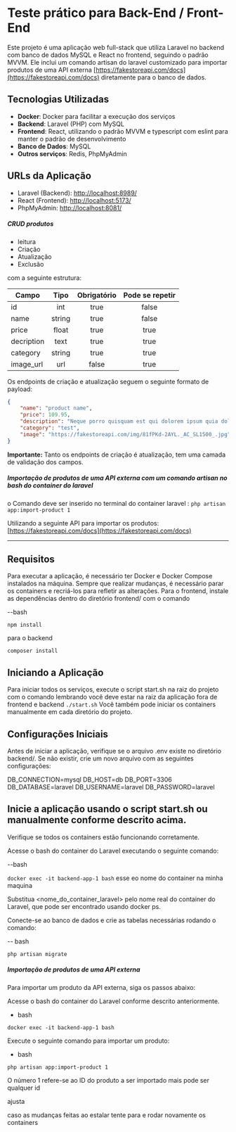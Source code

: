 # Teste prático para Back-End / Front-End

Este projeto é uma aplicação web full-stack que utiliza Laravel no backend com banco de dados MySQL e React no frontend, seguindo o padrão MVVM.
Ele inclui um comando artisan do laravel customizado para importar produtos de uma API externa  [https://fakestoreapi.com/docs](https://fakestoreapi.com/docs)
diretamente para o banco de dados.


## Tecnologias Utilizadas

- **Docker**: Docker para facilitar a execução dos serviços
- **Backend**: Laravel (PHP) com MySQL
- **Frontend**: React, utilizando o padrão MVVM e typescript com eslint para manter o padrão de desenvolvimento
- **Banco de Dados**: MySQL
- **Outros serviços**: Redis, PhpMyAdmin

## URLs da Aplicação

- Laravel (Backend): [http://localhost:8989/](http://localhost:8989/)
- React (Frontend): [http://localhost:5173/](http://localhost:5173/)
- PhpMyAdmin: [http://localhost:8081/](http://localhost:8081/)


##### CRUD produtos
- leitura
- Criação
- Atualização
- Exclusão

com a seguinte estrutura:

Campo       | Tipo      | Obrigatório   | Pode se repetir
----------- | :------:  | :------:      | :------:
id          | int       | true          | false
name        | string    | true          | false        
price       | float     | true          | true
decription  | text      | true          | true
category    | string    | true          | true
image_url   | url       | false         | true

Os endpoints de criação e atualização seguem o seguinte formato de payload:

```json
{
    "name": "product name",
    "price": 109.95,
    "description": "Neque porro quisquam est qui dolorem ipsum quia dolor sit amet, consectetur, adipisci velit...",
    "category": "test",
    "image": "https://fakestoreapi.com/img/81fPKd-2AYL._AC_SL1500_.jpg"
}
```

**Importante:** Tanto os endpoints de criação é atualização, tem uma camada de validação dos campos.


##### Importação de produtos de uma API externa com um comando artisan no bash do container do laravel

o Comando deve ser inserido no terminal do container laravel : `php artisan app:import-product 1`

Utilizando a seguinte API para importar os produtos: [https://fakestoreapi.com/docs](https://fakestoreapi.com/docs)

---

## Requisitos

Para executar a aplicação, é necessário ter Docker e Docker Compose instalados na máquina.
Sempre que realizar mudanças, é necessário parar os containers e recriá-los para refletir as alterações.
Para o frontend, instale as dependências dentro do diretório frontend/ com o comando 

--bash

`npm install`

para o backend 

`composer install`

## Iniciando a Aplicação

Para iniciar todos os serviços, execute o script start.sh na raiz do projeto com o comando lembrando você deve estar na raiz da aplicação fora de frontend e backend
`./start.sh`
Você também pode iniciar os containers manualmente em cada diretório do projeto.

## Configurações Iniciais

Antes de iniciar a aplicação, verifique se o arquivo .env existe no diretório backend/. Se não existir, crie um novo arquivo com as seguintes configurações:


DB_CONNECTION=mysql
DB_HOST=db
DB_PORT=3306
DB_DATABASE=laravel
DB_USERNAME=laravel
DB_PASSWORD=laravel  


##  Inicie a aplicação usando o script start.sh ou manualmente conforme descrito acima.

Verifique se todos os containers estão funcionando corretamente.

Acesse o bash do container do Laravel executando o seguinte comando:

--bash

`docker exec -it backend-app-1 bash`
esse eo nome do container na minha maquina

Substitua <nome_do_container_laravel> pelo nome real do container do Laravel, que pode ser encontrado usando docker ps.


Conecte-se ao banco de dados e crie as tabelas necessárias rodando o comando:

-- bash

`php artisan migrate`


##### Importação de produtos de uma API externa

Para importar um produto da API externa, siga os passos abaixo:

Acesse o bash do container do Laravel conforme descrito anteriormente.

- bash

`docker exec -it backend-app-1 bash`

Execute o seguinte comando para importar um produto:

- bash

`php artisan app:import-product 1`

O número 1 refere-se ao ID do produto a ser importado mais pode ser qualquer id

ajusta

caso as mudanças feitas ao estalar tente para e rodar novamente os containers 

